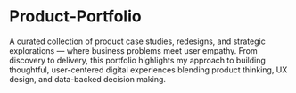 # Product-Portfolio
A curated collection of product case studies, redesigns, and strategic explorations — where business problems meet user empathy.  From discovery to delivery, this portfolio highlights my approach to building thoughtful, user-centered digital experiences blending product thinking, UX design, and data-backed decision making.
